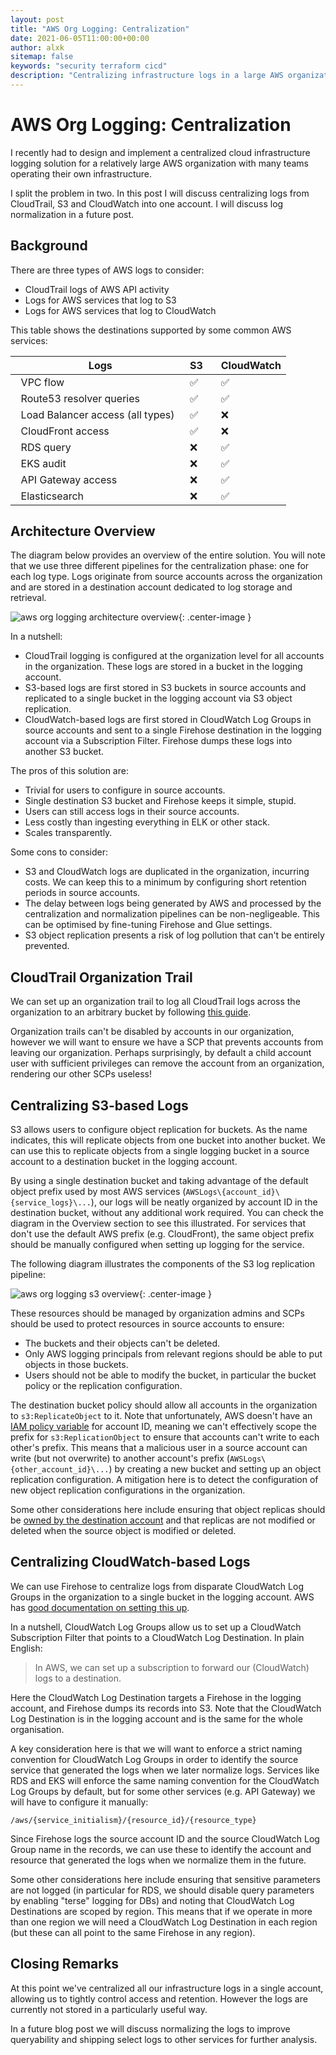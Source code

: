 ```yaml
---
layout: post
title: "AWS Org Logging: Centralization"
date: 2021-06-05T11:00:00+00:00
author: alxk
sitemap: false
keywords: "security terraform cicd"
description: "Centralizing infrastructure logs in a large AWS organization."
---
```


# AWS Org Logging: Centralization

I recently had to design and implement a centralized cloud infrastructure logging solution for a relatively large AWS organization with many teams operating their own infrastructure.

I split the problem in two. In this post I will discuss centralizing logs from CloudTrail, S3 and CloudWatch into one account. I will discuss log normalization in a future post.

## Background

There are three types of AWS logs to consider:

- CloudTrail logs of AWS API activity
- Logs for AWS services that log to S3
- Logs for AWS services that log to CloudWatch

This table shows the destinations supported by some common AWS services:

| &nbsp;&nbsp;Logs                                         | S3 &nbsp;&nbsp; | CloudWatch |
| -------------------------------------------------------- | --------------- | ---------- |
| &nbsp;&nbsp;VPC flow &nbsp;&nbsp;                        | ✅ &nbsp;&nbsp; | ✅         |
| &nbsp;&nbsp;Route53 resolver queries &nbsp;&nbsp;        | ✅ &nbsp;&nbsp; | ✅         |
| &nbsp;&nbsp;Load Balancer access (all types)&nbsp;&nbsp; | ✅ &nbsp;&nbsp; | ❌         |
| &nbsp;&nbsp;CloudFront access &nbsp;&nbsp;               | ✅ &nbsp;&nbsp; | ❌         |
| &nbsp;&nbsp;RDS query &nbsp;&nbsp;                       | ❌ &nbsp;&nbsp; | ✅         |
| &nbsp;&nbsp;EKS audit &nbsp;&nbsp;                       | ❌ &nbsp;&nbsp; | ✅         |
| &nbsp;&nbsp;API Gateway access &nbsp;&nbsp;              | ❌ &nbsp;&nbsp; | ✅         |
| &nbsp;&nbsp;Elasticsearch &nbsp;&nbsp;                   | ❌ &nbsp;&nbsp; | ✅         |

## Architecture Overview

The diagram below provides an overview of the entire solution. You will note that we use three different pipelines for the centralization phase: one for each log type. Logs originate from source accounts across the organization and are stored in a destination account dedicated to log storage and retrieval.

![aws org logging architecture overview](https://alex.kaskaso.li/images/posts/aws-org-logging-architecture.png "aws org logging architecture overview"){: .center-image }

In a nutshell:

- CloudTrail logging is configured at the organization level for all accounts in the organization. These logs are stored in a bucket in the logging account.
- S3-based logs are first stored in S3 buckets in source accounts and replicated to a single bucket in the logging account via S3 object replication.
- CloudWatch-based logs are first stored in CloudWatch Log Groups in source accounts and sent to a single Firehose destination in the logging account via a Subscription Filter. Firehose dumps these logs into another S3 bucket.

The pros of this solution are:

- Trivial for users to configure in source accounts.
- Single destination S3 bucket and Firehose keeps it simple, stupid.
- Users can still access logs in their source accounts.
- Less costly than ingesting everything in ELK or other stack.
- Scales transparently.

Some cons to consider:

- S3 and CloudWatch logs are duplicated in the organization, incurring costs. We can keep this to a minimum by configuring short retention periods in source accounts.
- The delay between logs being generated by AWS and processed by the centralization and normalization pipelines can be non-negligeable. This can be optimised by fine-tuning Firehose and Glue settings.
- S3 object replication presents a risk of log pollution that can't be entirely prevented.

## CloudTrail Organization Trail

We can set up an organization trail to log all CloudTrail logs across the organization to an arbitrary bucket by following [this guide](https://docs.aws.amazon.com/awscloudtrail/latest/userguide/creating-trail-organization.html).

Organization trails can't be disabled by accounts in our organization, however we will want to ensure we have a SCP that prevents accounts from leaving our organization. Perhaps surprisingly, by default a child account user with sufficient privileges can remove the account from an organization, rendering our other SCPs useless!

## Centralizing S3-based Logs

S3 allows users to configure object replication for buckets. As the name indicates, this will replicate objects from one bucket into another bucket. We can use this to replicate objects from a single logging bucket in a source account to a destination bucket in the logging account.

By using a single destination bucket and taking advantage of the default object prefix used by most AWS services (`AWSLogs\{account_id}\{service_logs}\...`), our logs will be neatly organized by account ID in the destination bucket, without any additional work required. You can check the diagram in the Overview section to see this illustrated. For services that don't use the default AWS prefix (e.g. CloudFront), the same object prefix should be manually configured when setting up logging for the service.

The following diagram illustrates the components of the S3 log replication pipeline:

![aws org logging s3 overview](https://alex.kaskaso.li/images/posts/aws-org-logging-s3.png "aws org logging s3 overview"){: .center-image }

These resources should be managed by organization admins and SCPs should be used to protect resources in source accounts to ensure:

- The buckets and their objects can't be deleted.
- Only AWS logging principals from relevant regions should be able to put objects in those buckets.
- Users should not be able to modify the bucket, in particular the bucket policy or the replication configuration.

The destination bucket policy should allow all accounts in the organization to `s3:ReplicateObject` to it. Note that unfortunately, AWS doesn't have an [IAM policy variable](https://docs.aws.amazon.com/IAM/latest/UserGuide/reference_policies_variables.html) for account ID, meaning we can't effectively scope the prefix for `s3:ReplicationObject` to ensure that accounts can't write to each other's prefix. This means that a malicious user in a source account can write (but not overwrite) to another account's prefix (`AWSLogs\{other_account_id}\...`) by creating a new bucket and setting up an object replication configuration. A mitigation here is to detect the configuration of new object replication configurations in the organization.

Some other considerations here include ensuring that object replicas should be [owned by the destination account](https://docs.aws.amazon.com/AmazonS3/latest/userguide/replication-walkthrough-3.html) and that replicas are not modified or deleted when the source object is modified or deleted.

## Centralizing CloudWatch-based Logs

We can use Firehose to centralize logs from disparate CloudWatch Log Groups in the organization to a single bucket in the logging account. AWS has [good documentation on setting this up](https://docs.aws.amazon.com/AmazonCloudWatch/latest/logs/CrossAccountSubscriptions-Firehose.html).

In a nutshell, CloudWatch Log Groups allow us to set up a CloudWatch Subscription Filter that points to a CloudWatch Log Destination. In plain English:

> In AWS, we can set up a subscription to forward our (CloudWatch) logs to a destination.

Here the CloudWatch Log Destination targets a Firehose in the logging account, and Firehose dumps its records into S3. Note that the CloudWatch Log Destination is in the logging account and is the same for the whole organisation.

A key consideration here is that we will want to enforce a strict naming convention for CloudWatch Log Groups in order to identify the source service that generated the logs when we later normalize logs. Services like RDS and EKS will enforce the same naming convention for the CloudWatch Log Groups by default, but for some other services (e.g. API Gateway) we will have to configure it manually:

```
/aws/{service_initialism}/{resource_id}/{resource_type}
```

Since Firehose logs the source account ID and the source CloudWatch Log Group name in the records, we can use these to identify the account and resource that generated the logs when we normalize them in the future.

Some other considerations here include ensuring that sensitive parameters are not logged (in particular for RDS, we should disable query parameters by enabling "terse" logging for DBs) and noting that CloudWatch Log Destinations are scoped by region. This means that if we operate in more than one region we will need a CloudWatch Log Destination in each region (but these can all point to the same Firehose in any region).

## Closing Remarks

At this point we've centralized all our infrastructure logs in a single account, allowing us to tightly control access and retention. However the logs are currently not stored in a particularly useful way.

In a future blog post we will discuss normalizing the logs to improve queryability and shipping select logs to other services for further analysis.
